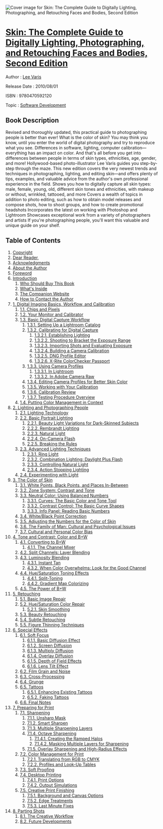 ![Cover image for Skin: The Complete Guide to Digitally Lighting, Photographing, and Retouching Faces and Bodies, Second Edition](https://imgdetail.ebookreading.net/cover/cover/software_development/EB9780470592120.jpg)

[Skin: The Complete Guide to Digitally Lighting, Photographing, and Retouching Faces and Bodies, Second Edition](https://ebookreading.net/view/book/Skin%3A+The+Complete+Guide+to+Digitally+Lighting%2C+Photographing%2C+and+Retouching+Faces+and+Bodies%2C+Second+Edition-EB9780470592120_1.html "Skin: The Complete Guide to Digitally Lighting, Photographing, and Retouching Faces and Bodies, Second Edition")
====================================================================================================================

Author : [Lee Varis](https://ebookreading.net/search/author/Lee+Varis)

Release Date : 2010/08/01

ISBN : 9780470592120

Topic : [Software Development](https://ebookreading.net/search/category/software-development)

Book Description
-----------------

Revised and thoroughly updated, this practical guide to photographing people is better than ever!
What is the color of skin? You may think you know, until you enter the world of digital photography and try to reproduce what you see. Differences in software, lighting, computer calibration—everything has an impact on color. And that's all before you get into differences between people in terms of skin types, ethnicities, age, gender, and more! Hollywood-based photo-illustrator Lee Varis guides you step-by-step through the maze.
This new edition covers the very newest trends and techniques in photographing, lighting, and editing skin—and offers plenty of tips, examples, and valuable advice from the author's own professional experience in the field.
Shows you how to digitally capture all skin types: male, female, young, old, different skin tones and ethnicities, with makeup or without, wrinkled, tattooed, and more
Covers a wealth of topics in addition to photo editing, such as how to obtain model releases and compose shots, how to shoot groups, and how to create promotional headshots
Incorporates the latest on working with Photoshop and Lightroom
Showcases exceptional work from a variety of photographers and artists
If you're photographing people, you'll want this valuable and unique guide on your shelf.
              
Table of Contents
-----------------

1. [Copyright](https://ebookreading.net/view/book/Skin%3A+The+Complete+Guide+to+Digitally+Lighting%2C+Photographing%2C+and+Retouching+Faces+and+Bodies%2C+Second+Edition-EB9780470592120_1.html)
1. [Dear Reader,](https://ebookreading.net/view/book/Skin%3A+The+Complete+Guide+to+Digitally+Lighting%2C+Photographing%2C+and+Retouching+Faces+and+Bodies%2C+Second+Edition-EB9780470592120_2.html)
1. [Acknowledgments](https://ebookreading.net/view/book/Skin%3A+The+Complete+Guide+to+Digitally+Lighting%2C+Photographing%2C+and+Retouching+Faces+and+Bodies%2C+Second+Edition-EB9780470592120_3.html)
1. [About the Author](https://ebookreading.net/view/book/Skin%3A+The+Complete+Guide+to+Digitally+Lighting%2C+Photographing%2C+and+Retouching+Faces+and+Bodies%2C+Second+Edition-EB9780470592120_4.html)
1. [Foreword](https://ebookreading.net/view/book/Skin%3A+The+Complete+Guide+to+Digitally+Lighting%2C+Photographing%2C+and+Retouching+Faces+and+Bodies%2C+Second+Edition-EB9780470592120_5.html)
1. [Introduction](https://ebookreading.net/view/book/Skin%3A+The+Complete+Guide+to+Digitally+Lighting%2C+Photographing%2C+and+Retouching+Faces+and+Bodies%2C+Second+Edition-EB9780470592120_6.html)
    1. [Who Should Buy This Book](https://ebookreading.net/view/book/Skin%3A+The+Complete+Guide+to+Digitally+Lighting%2C+Photographing%2C+and+Retouching+Faces+and+Bodies%2C+Second+Edition-EB9780470592120_6.html#who_should_buy_this)
    1. [What&#39;s Inside](https://ebookreading.net/view/book/Skin%3A+The+Complete+Guide+to+Digitally+Lighting%2C+Photographing%2C+and+Retouching+Faces+and+Bodies%2C+Second+Edition-EB9780470592120_6.html#what_apostrophy_s_i)
    1. [The Companion Website](https://ebookreading.net/view/book/Skin%3A+The+Complete+Guide+to+Digitally+Lighting%2C+Photographing%2C+and+Retouching+Faces+and+Bodies%2C+Second+Edition-EB9780470592120_6.html#the_companion_websi)
    1. [How to Contact the Author](https://ebookreading.net/view/book/Skin%3A+The+Complete+Guide+to+Digitally+Lighting%2C+Photographing%2C+and+Retouching+Faces+and+Bodies%2C+Second+Edition-EB9780470592120_6.html#how_to_contact_the_)
1. [1. Digital Imaging Basics, Workflow, and Calibration](https://ebookreading.net/view/book/Skin%3A+The+Complete+Guide+to+Digitally+Lighting%2C+Photographing%2C+and+Retouching+Faces+and+Bodies%2C+Second+Edition-EB9780470592120_7.html)
    1. [1.1. Chips and Pixels](https://ebookreading.net/view/book/Skin%3A+The+Complete+Guide+to+Digitally+Lighting%2C+Photographing%2C+and+Retouching+Faces+and+Bodies%2C+Second+Edition-EB9780470592120_7.html#chips_and_pixels)
    1. [1.2. Your Monitor and Calibrator](https://ebookreading.net/view/book/Skin%3A+The+Complete+Guide+to+Digitally+Lighting%2C+Photographing%2C+and+Retouching+Faces+and+Bodies%2C+Second+Edition-EB9780470592120_7.html#your_monitor_and_ca)
    1. [1.3. Basic Digital Capture Workflow](https://ebookreading.net/view/book/Skin%3A+The+Complete+Guide+to+Digitally+Lighting%2C+Photographing%2C+and+Retouching+Faces+and+Bodies%2C+Second+Edition-EB9780470592120_7.html#basic_digital_captu)
        1. [1.3.1. Setting Up a Lightroom Catalog](https://ebookreading.net/view/book/Skin%3A+The+Complete+Guide+to+Digitally+Lighting%2C+Photographing%2C+and+Retouching+Faces+and+Bodies%2C+Second+Edition-EB9780470592120_7.html#setting_up_a_lightr)
        1. [1.3.2. Calibrating for Digital Capture](https://ebookreading.net/view/book/Skin%3A+The+Complete+Guide+to+Digitally+Lighting%2C+Photographing%2C+and+Retouching+Faces+and+Bodies%2C+Second+Edition-EB9780470592120_7.html#calibrating_for_dig)
            1. [1.3.2.1. Establishing Lighting](https://ebookreading.net/view/book/Skin%3A+The+Complete+Guide+to+Digitally+Lighting%2C+Photographing%2C+and+Retouching+Faces+and+Bodies%2C+Second+Edition-EB9780470592120_7.html#establishing_lighti)
            1. [1.3.2.2. Shooting to Bracket the Exposure Range](https://ebookreading.net/view/book/Skin%3A+The+Complete+Guide+to+Digitally+Lighting%2C+Photographing%2C+and+Retouching+Faces+and+Bodies%2C+Second+Edition-EB9780470592120_7.html#shooting_to_bracket)
            1. [1.3.2.3. Importing Shots and Evaluating Exposure](https://ebookreading.net/view/book/Skin%3A+The+Complete+Guide+to+Digitally+Lighting%2C+Photographing%2C+and+Retouching+Faces+and+Bodies%2C+Second+Edition-EB9780470592120_7.html#importing_shots_and)
            1. [1.3.2.4. Building a Camera Calibration](https://ebookreading.net/view/book/Skin%3A+The+Complete+Guide+to+Digitally+Lighting%2C+Photographing%2C+and+Retouching+Faces+and+Bodies%2C+Second+Edition-EB9780470592120_7.html#building_a_camera_c)
            1. [1.3.2.5. DNG Profile Editor](https://ebookreading.net/view/book/Skin%3A+The+Complete+Guide+to+Digitally+Lighting%2C+Photographing%2C+and+Retouching+Faces+and+Bodies%2C+Second+Edition-EB9780470592120_7.html#dng_profile_editor)
            1. [1.3.2.6. X-Rite ColorChecker Passport](https://ebookreading.net/view/book/Skin%3A+The+Complete+Guide+to+Digitally+Lighting%2C+Photographing%2C+and+Retouching+Faces+and+Bodies%2C+Second+Edition-EB9780470592120_7.html#x-rite_colorchecker)
        1. [1.3.3. Using Camera Profiles](https://ebookreading.net/view/book/Skin%3A+The+Complete+Guide+to+Digitally+Lighting%2C+Photographing%2C+and+Retouching+Faces+and+Bodies%2C+Second+Edition-EB9780470592120_7.html#using_camera_profil)
            1. [1.3.3.1. In Lightroom](https://ebookreading.net/view/book/Skin%3A+The+Complete+Guide+to+Digitally+Lighting%2C+Photographing%2C+and+Retouching+Faces+and+Bodies%2C+Second+Edition-EB9780470592120_7.html#in_lightroom)
            1. [1.3.3.2. In Adobe Camera Raw](https://ebookreading.net/view/book/Skin%3A+The+Complete+Guide+to+Digitally+Lighting%2C+Photographing%2C+and+Retouching+Faces+and+Bodies%2C+Second+Edition-EB9780470592120_7.html#in_adobe_camera_raw)
        1. [1.3.4. Editing Camera Profiles for Better Skin Color](https://ebookreading.net/view/book/Skin%3A+The+Complete+Guide+to+Digitally+Lighting%2C+Photographing%2C+and+Retouching+Faces+and+Bodies%2C+Second+Edition-EB9780470592120_7.html#editing_camera_prof)
        1. [1.3.5. Working with Your Calibration](https://ebookreading.net/view/book/Skin%3A+The+Complete+Guide+to+Digitally+Lighting%2C+Photographing%2C+and+Retouching+Faces+and+Bodies%2C+Second+Edition-EB9780470592120_7.html#working_with_your_c)
        1. [1.3.6. Calibration Review](https://ebookreading.net/view/book/Skin%3A+The+Complete+Guide+to+Digitally+Lighting%2C+Photographing%2C+and+Retouching+Faces+and+Bodies%2C+Second+Edition-EB9780470592120_7.html#calibration_review)
        1. [1.3.7. Testing Procedure Overview](https://ebookreading.net/view/book/Skin%3A+The+Complete+Guide+to+Digitally+Lighting%2C+Photographing%2C+and+Retouching+Faces+and+Bodies%2C+Second+Edition-EB9780470592120_7.html#testing_procedure_o)
    1. [1.4. Putting Color Management in Context](https://ebookreading.net/view/book/Skin%3A+The+Complete+Guide+to+Digitally+Lighting%2C+Photographing%2C+and+Retouching+Faces+and+Bodies%2C+Second+Edition-EB9780470592120_7.html#putting_color_manag)
1. [2. Lighting and Photographing People](https://ebookreading.net/view/book/Skin%3A+The+Complete+Guide+to+Digitally+Lighting%2C+Photographing%2C+and+Retouching+Faces+and+Bodies%2C+Second+Edition-EB9780470592120_8.html)
    1. [2.1. Lighting Technology](https://ebookreading.net/view/book/Skin%3A+The+Complete+Guide+to+Digitally+Lighting%2C+Photographing%2C+and+Retouching+Faces+and+Bodies%2C+Second+Edition-EB9780470592120_8.html#lighting_technology)
    1. [2.2. Basic Portrait Lighting](https://ebookreading.net/view/book/Skin%3A+The+Complete+Guide+to+Digitally+Lighting%2C+Photographing%2C+and+Retouching+Faces+and+Bodies%2C+Second+Edition-EB9780470592120_8.html#basic_portrait_ligh)
        1. [2.2.1. Beauty Light Variations for Dark-Skinned Subjects](https://ebookreading.net/view/book/Skin%3A+The+Complete+Guide+to+Digitally+Lighting%2C+Photographing%2C+and+Retouching+Faces+and+Bodies%2C+Second+Edition-EB9780470592120_8.html#beauty_light_variat)
        1. [2.2.2. Rembrandt Lighting](https://ebookreading.net/view/book/Skin%3A+The+Complete+Guide+to+Digitally+Lighting%2C+Photographing%2C+and+Retouching+Faces+and+Bodies%2C+Second+Edition-EB9780470592120_8.html#rembrandt_lighting)
        1. [2.2.3. Natural Light](https://ebookreading.net/view/book/Skin%3A+The+Complete+Guide+to+Digitally+Lighting%2C+Photographing%2C+and+Retouching+Faces+and+Bodies%2C+Second+Edition-EB9780470592120_8.html#natural_light)
        1. [2.2.4. On-Camera Flash](https://ebookreading.net/view/book/Skin%3A+The+Complete+Guide+to+Digitally+Lighting%2C+Photographing%2C+and+Retouching+Faces+and+Bodies%2C+Second+Edition-EB9780470592120_8.html#on-camera_flash)
        1. [2.2.5. Breaking the Rules](https://ebookreading.net/view/book/Skin%3A+The+Complete+Guide+to+Digitally+Lighting%2C+Photographing%2C+and+Retouching+Faces+and+Bodies%2C+Second+Edition-EB9780470592120_8.html#breaking_the_rules)
    1. [2.3. Advanced Lighting Techniques](https://ebookreading.net/view/book/Skin%3A+The+Complete+Guide+to+Digitally+Lighting%2C+Photographing%2C+and+Retouching+Faces+and+Bodies%2C+Second+Edition-EB9780470592120_8.html#advanced_lighting_t)
        1. [2.3.1. Ring Light](https://ebookreading.net/view/book/Skin%3A+The+Complete+Guide+to+Digitally+Lighting%2C+Photographing%2C+and+Retouching+Faces+and+Bodies%2C+Second+Edition-EB9780470592120_8.html#ring_light)
        1. [2.3.2. Combination Lighting: Daylight Plus Flash](https://ebookreading.net/view/book/Skin%3A+The+Complete+Guide+to+Digitally+Lighting%2C+Photographing%2C+and+Retouching+Faces+and+Bodies%2C+Second+Edition-EB9780470592120_8.html#combination_lightin)
        1. [2.3.3. Controlling Natural Light](https://ebookreading.net/view/book/Skin%3A+The+Complete+Guide+to+Digitally+Lighting%2C+Photographing%2C+and+Retouching+Faces+and+Bodies%2C+Second+Edition-EB9780470592120_8.html#controlling_natural)
        1. [2.3.4. Action Stopping Lighting](https://ebookreading.net/view/book/Skin%3A+The+Complete+Guide+to+Digitally+Lighting%2C+Photographing%2C+and+Retouching+Faces+and+Bodies%2C+Second+Edition-EB9780470592120_8.html#action_stopping_lig)
    1. [2.4. Experimenting with Light](https://ebookreading.net/view/book/Skin%3A+The+Complete+Guide+to+Digitally+Lighting%2C+Photographing%2C+and+Retouching+Faces+and+Bodies%2C+Second+Edition-EB9780470592120_8.html#experimenting_with_)
1. [3. The Color of Skin](https://ebookreading.net/view/book/Skin%3A+The+Complete+Guide+to+Digitally+Lighting%2C+Photographing%2C+and+Retouching+Faces+and+Bodies%2C+Second+Edition-EB9780470592120_9.html)
    1. [3.1. White Points, Black Points, and Places In-Between](https://ebookreading.net/view/book/Skin%3A+The+Complete+Guide+to+Digitally+Lighting%2C+Photographing%2C+and+Retouching+Faces+and+Bodies%2C+Second+Edition-EB9780470592120_9.html#white_points_comma_)
    1. [3.2. Zone System: Contrast and Tone](https://ebookreading.net/view/book/Skin%3A+The+Complete+Guide+to+Digitally+Lighting%2C+Photographing%2C+and+Retouching+Faces+and+Bodies%2C+Second+Edition-EB9780470592120_9.html#zone_system_colon_c)
    1. [3.3. Neutral Color: Using Balanced Numbers](https://ebookreading.net/view/book/Skin%3A+The+Complete+Guide+to+Digitally+Lighting%2C+Photographing%2C+and+Retouching+Faces+and+Bodies%2C+Second+Edition-EB9780470592120_9.html#neutral_color_colon)
        1. [3.3.1. Curves: The Basic Color and Tone Tool](https://ebookreading.net/view/book/Skin%3A+The+Complete+Guide+to+Digitally+Lighting%2C+Photographing%2C+and+Retouching+Faces+and+Bodies%2C+Second+Edition-EB9780470592120_9.html#curves_colon_the_ba)
        1. [3.3.2. Contrast Control: The Basic Curve Shapes](https://ebookreading.net/view/book/Skin%3A+The+Complete+Guide+to+Digitally+Lighting%2C+Photographing%2C+and+Retouching+Faces+and+Bodies%2C+Second+Edition-EB9780470592120_9.html#contrast_control_co)
        1. [3.3.3. Info Panel: Reading Basic Numbers](https://ebookreading.net/view/book/Skin%3A+The+Complete+Guide+to+Digitally+Lighting%2C+Photographing%2C+and+Retouching+Faces+and+Bodies%2C+Second+Edition-EB9780470592120_9.html#info_panel_colon_re)
    1. [3.4. White/Black Point Correction](https://ebookreading.net/view/book/Skin%3A+The+Complete+Guide+to+Digitally+Lighting%2C+Photographing%2C+and+Retouching+Faces+and+Bodies%2C+Second+Edition-EB9780470592120_9.html#white_solidus_black)
    1. [3.5. Adjusting the Numbers for the Color of Skin](https://ebookreading.net/view/book/Skin%3A+The+Complete+Guide+to+Digitally+Lighting%2C+Photographing%2C+and+Retouching+Faces+and+Bodies%2C+Second+Edition-EB9780470592120_9.html#adjusting_the_numbe)
    1. [3.6. The Family of Man: Cultural and Psychological Issues](https://ebookreading.net/view/book/Skin%3A+The+Complete+Guide+to+Digitally+Lighting%2C+Photographing%2C+and+Retouching+Faces+and+Bodies%2C+Second+Edition-EB9780470592120_9.html#the_family_of_man_c)
    1. [3.7. Cultural and Personal Color Bias](https://ebookreading.net/view/book/Skin%3A+The+Complete+Guide+to+Digitally+Lighting%2C+Photographing%2C+and+Retouching+Faces+and+Bodies%2C+Second+Edition-EB9780470592120_9.html#cultural_and_person)
1. [4. Tone and Contrast: Color and B+W](https://ebookreading.net/view/book/Skin%3A+The+Complete+Guide+to+Digitally+Lighting%2C+Photographing%2C+and+Retouching+Faces+and+Bodies%2C+Second+Edition-EB9780470592120_10.html)
    1. [4.1. Converting to B+W](https://ebookreading.net/view/book/Skin%3A+The+Complete+Guide+to+Digitally+Lighting%2C+Photographing%2C+and+Retouching+Faces+and+Bodies%2C+Second+Edition-EB9780470592120_10.html#converting_to_b_plu)
        1. [4.1.1. The Channel Mixer](https://ebookreading.net/view/book/Skin%3A+The+Complete+Guide+to+Digitally+Lighting%2C+Photographing%2C+and+Retouching+Faces+and+Bodies%2C+Second+Edition-EB9780470592120_10.html#the_channel_mixer)
    1. [4.2. Split Channels: Layer Blending](https://ebookreading.net/view/book/Skin%3A+The+Complete+Guide+to+Digitally+Lighting%2C+Photographing%2C+and+Retouching+Faces+and+Bodies%2C+Second+Edition-EB9780470592120_10.html#split_channels_colo)
    1. [4.3. Luminosity Blending](https://ebookreading.net/view/book/Skin%3A+The+Complete+Guide+to+Digitally+Lighting%2C+Photographing%2C+and+Retouching+Faces+and+Bodies%2C+Second+Edition-EB9780470592120_10.html#luminosity_blending)
        1. [4.3.1. Instant Tan](https://ebookreading.net/view/book/Skin%3A+The+Complete+Guide+to+Digitally+Lighting%2C+Photographing%2C+and+Retouching+Faces+and+Bodies%2C+Second+Edition-EB9780470592120_10.html#instant_tan)
        1. [4.3.2. When Color Overwhelms: Look for the Good Channel](https://ebookreading.net/view/book/Skin%3A+The+Complete+Guide+to+Digitally+Lighting%2C+Photographing%2C+and+Retouching+Faces+and+Bodies%2C+Second+Edition-EB9780470592120_10.html#when_color_overwhel)
    1. [4.4. Hue/Saturation Toning Effects](https://ebookreading.net/view/book/Skin%3A+The+Complete+Guide+to+Digitally+Lighting%2C+Photographing%2C+and+Retouching+Faces+and+Bodies%2C+Second+Edition-EB9780470592120_10.html#hue_solidus_saturat)
        1. [4.4.1. Split-Toning](https://ebookreading.net/view/book/Skin%3A+The+Complete+Guide+to+Digitally+Lighting%2C+Photographing%2C+and+Retouching+Faces+and+Bodies%2C+Second+Edition-EB9780470592120_10.html#split-toning)
        1. [4.4.2. Gradient Map Colorizing](https://ebookreading.net/view/book/Skin%3A+The+Complete+Guide+to+Digitally+Lighting%2C+Photographing%2C+and+Retouching+Faces+and+Bodies%2C+Second+Edition-EB9780470592120_10.html#gradient_map_colori)
    1. [4.5. The Power of B+W](https://ebookreading.net/view/book/Skin%3A+The+Complete+Guide+to+Digitally+Lighting%2C+Photographing%2C+and+Retouching+Faces+and+Bodies%2C+Second+Edition-EB9780470592120_10.html#the_power_of_b_plus)
1. [5. Retouching](https://ebookreading.net/view/book/Skin%3A+The+Complete+Guide+to+Digitally+Lighting%2C+Photographing%2C+and+Retouching+Faces+and+Bodies%2C+Second+Edition-EB9780470592120_11.html)
    1. [5.1. Basic Image Repair](https://ebookreading.net/view/book/Skin%3A+The+Complete+Guide+to+Digitally+Lighting%2C+Photographing%2C+and+Retouching+Faces+and+Bodies%2C+Second+Edition-EB9780470592120_11.html#basic_image_repair)
    1. [5.2. Hue/Saturation Color Repair](https://ebookreading.net/view/book/Skin%3A+The+Complete+Guide+to+Digitally+Lighting%2C+Photographing%2C+and+Retouching+Faces+and+Bodies%2C+Second+Edition-EB9780470592120_11.html#hue_solidus_saturat)
        1. [5.2.1. Skin Smoothing](https://ebookreading.net/view/book/Skin%3A+The+Complete+Guide+to+Digitally+Lighting%2C+Photographing%2C+and+Retouching+Faces+and+Bodies%2C+Second+Edition-EB9780470592120_11.html#skin_smoothing)
    1. [5.3. Beauty Retouching](https://ebookreading.net/view/book/Skin%3A+The+Complete+Guide+to+Digitally+Lighting%2C+Photographing%2C+and+Retouching+Faces+and+Bodies%2C+Second+Edition-EB9780470592120_11.html#beauty_retouching)
    1. [5.4. Subtle Retouching](https://ebookreading.net/view/book/Skin%3A+The+Complete+Guide+to+Digitally+Lighting%2C+Photographing%2C+and+Retouching+Faces+and+Bodies%2C+Second+Edition-EB9780470592120_11.html#subtle_retouching)
    1. [5.5. Figure Thinning Techniques](https://ebookreading.net/view/book/Skin%3A+The+Complete+Guide+to+Digitally+Lighting%2C+Photographing%2C+and+Retouching+Faces+and+Bodies%2C+Second+Edition-EB9780470592120_11.html#figure_thinning_tec)
1. [6. Special Effects](https://ebookreading.net/view/book/Skin%3A+The+Complete+Guide+to+Digitally+Lighting%2C+Photographing%2C+and+Retouching+Faces+and+Bodies%2C+Second+Edition-EB9780470592120_12.html)
    1. [6.1. Soft Focus](https://ebookreading.net/view/book/Skin%3A+The+Complete+Guide+to+Digitally+Lighting%2C+Photographing%2C+and+Retouching+Faces+and+Bodies%2C+Second+Edition-EB9780470592120_12.html#soft_focus)
        1. [6.1.1. Basic Diffusion Effect](https://ebookreading.net/view/book/Skin%3A+The+Complete+Guide+to+Digitally+Lighting%2C+Photographing%2C+and+Retouching+Faces+and+Bodies%2C+Second+Edition-EB9780470592120_12.html#basic_diffusion_eff)
        1. [6.1.2. Screen Diffusion](https://ebookreading.net/view/book/Skin%3A+The+Complete+Guide+to+Digitally+Lighting%2C+Photographing%2C+and+Retouching+Faces+and+Bodies%2C+Second+Edition-EB9780470592120_12.html#screen_diffusion)
        1. [6.1.3. Multiply Diffusion](https://ebookreading.net/view/book/Skin%3A+The+Complete+Guide+to+Digitally+Lighting%2C+Photographing%2C+and+Retouching+Faces+and+Bodies%2C+Second+Edition-EB9780470592120_12.html#multiply_diffusion)
        1. [6.1.4. Overlay Diffusion](https://ebookreading.net/view/book/Skin%3A+The+Complete+Guide+to+Digitally+Lighting%2C+Photographing%2C+and+Retouching+Faces+and+Bodies%2C+Second+Edition-EB9780470592120_12.html#overlay_diffusion)
        1. [6.1.5. Depth of Field Effects](https://ebookreading.net/view/book/Skin%3A+The+Complete+Guide+to+Digitally+Lighting%2C+Photographing%2C+and+Retouching+Faces+and+Bodies%2C+Second+Edition-EB9780470592120_12.html#depth_of_field_effe)
        1. [6.1.6. Lens Tilt Effect](https://ebookreading.net/view/book/Skin%3A+The+Complete+Guide+to+Digitally+Lighting%2C+Photographing%2C+and+Retouching+Faces+and+Bodies%2C+Second+Edition-EB9780470592120_12.html#lens_tilt_effect)
    1. [6.2. Film Grain and Noise](https://ebookreading.net/view/book/Skin%3A+The+Complete+Guide+to+Digitally+Lighting%2C+Photographing%2C+and+Retouching+Faces+and+Bodies%2C+Second+Edition-EB9780470592120_12.html#film_grain_and_nois)
    1. [6.3. Cross-Processing](https://ebookreading.net/view/book/Skin%3A+The+Complete+Guide+to+Digitally+Lighting%2C+Photographing%2C+and+Retouching+Faces+and+Bodies%2C+Second+Edition-EB9780470592120_12.html#cross-processing)
    1. [6.4. Grunge](https://ebookreading.net/view/book/Skin%3A+The+Complete+Guide+to+Digitally+Lighting%2C+Photographing%2C+and+Retouching+Faces+and+Bodies%2C+Second+Edition-EB9780470592120_12.html#grunge)
    1. [6.5. Tattoos](https://ebookreading.net/view/book/Skin%3A+The+Complete+Guide+to+Digitally+Lighting%2C+Photographing%2C+and+Retouching+Faces+and+Bodies%2C+Second+Edition-EB9780470592120_12.html#tattoos)
        1. [6.5.1. Enhancing Existing Tattoos](https://ebookreading.net/view/book/Skin%3A+The+Complete+Guide+to+Digitally+Lighting%2C+Photographing%2C+and+Retouching+Faces+and+Bodies%2C+Second+Edition-EB9780470592120_12.html#enhancing_existing_)
        1. [6.5.2. Faking Tattoos](https://ebookreading.net/view/book/Skin%3A+The+Complete+Guide+to+Digitally+Lighting%2C+Photographing%2C+and+Retouching+Faces+and+Bodies%2C+Second+Edition-EB9780470592120_12.html#faking_tattoos)
    1. [6.6. Final Notes](https://ebookreading.net/view/book/Skin%3A+The+Complete+Guide+to+Digitally+Lighting%2C+Photographing%2C+and+Retouching+Faces+and+Bodies%2C+Second+Edition-EB9780470592120_12.html#final_notes)
1. [7. Preparing for Print](https://ebookreading.net/view/book/Skin%3A+The+Complete+Guide+to+Digitally+Lighting%2C+Photographing%2C+and+Retouching+Faces+and+Bodies%2C+Second+Edition-EB9780470592120_13.html)
    1. [7.1. Sharpening](https://ebookreading.net/view/book/Skin%3A+The+Complete+Guide+to+Digitally+Lighting%2C+Photographing%2C+and+Retouching+Faces+and+Bodies%2C+Second+Edition-EB9780470592120_13.html#sharpening)
        1. [7.1.1. Unsharp Mask](https://ebookreading.net/view/book/Skin%3A+The+Complete+Guide+to+Digitally+Lighting%2C+Photographing%2C+and+Retouching+Faces+and+Bodies%2C+Second+Edition-EB9780470592120_13.html#unsharp_mask)
        1. [7.1.2. Smart Sharpen](https://ebookreading.net/view/book/Skin%3A+The+Complete+Guide+to+Digitally+Lighting%2C+Photographing%2C+and+Retouching+Faces+and+Bodies%2C+Second+Edition-EB9780470592120_13.html#smart_sharpen)
        1. [7.1.3. Multiple Sharpening Layers](https://ebookreading.net/view/book/Skin%3A+The+Complete+Guide+to+Digitally+Lighting%2C+Photographing%2C+and+Retouching+Faces+and+Bodies%2C+Second+Edition-EB9780470592120_13.html#multiple_sharpening)
        1. [7.1.4. Octave Sharpening](https://ebookreading.net/view/book/Skin%3A+The+Complete+Guide+to+Digitally+Lighting%2C+Photographing%2C+and+Retouching+Faces+and+Bodies%2C+Second+Edition-EB9780470592120_13.html#octave_sharpening)
            1. [7.1.4.1. Creating the Ramped Halos](https://ebookreading.net/view/book/Skin%3A+The+Complete+Guide+to+Digitally+Lighting%2C+Photographing%2C+and+Retouching+Faces+and+Bodies%2C+Second+Edition-EB9780470592120_13.html#creating_the_ramped)
            1. [7.1.4.2. Masking Multiple Layers for Sharpening](https://ebookreading.net/view/book/Skin%3A+The+Complete+Guide+to+Digitally+Lighting%2C+Photographing%2C+and+Retouching+Faces+and+Bodies%2C+Second+Edition-EB9780470592120_13.html#masking_multiple_la)
        1. [7.1.5. Overlay Sharpening and High-Radius Effects](https://ebookreading.net/view/book/Skin%3A+The+Complete+Guide+to+Digitally+Lighting%2C+Photographing%2C+and+Retouching+Faces+and+Bodies%2C+Second+Edition-EB9780470592120_13.html#overlay_sharpening_)
    1. [7.2. Color Management for Print](https://ebookreading.net/view/book/Skin%3A+The+Complete+Guide+to+Digitally+Lighting%2C+Photographing%2C+and+Retouching+Faces+and+Bodies%2C+Second+Edition-EB9780470592120_13.html#color_management_fo)
        1. [7.2.1. Translating from RGB to CMYK](https://ebookreading.net/view/book/Skin%3A+The+Complete+Guide+to+Digitally+Lighting%2C+Photographing%2C+and+Retouching+Faces+and+Bodies%2C+Second+Edition-EB9780470592120_13.html#translating_from_rg)
        1. [7.2.2. Profiles and Look-Up Tables](https://ebookreading.net/view/book/Skin%3A+The+Complete+Guide+to+Digitally+Lighting%2C+Photographing%2C+and+Retouching+Faces+and+Bodies%2C+Second+Edition-EB9780470592120_13.html#profiles_and_look-u)
    1. [7.3. Soft Proofing](https://ebookreading.net/view/book/Skin%3A+The+Complete+Guide+to+Digitally+Lighting%2C+Photographing%2C+and+Retouching+Faces+and+Bodies%2C+Second+Edition-EB9780470592120_13.html#soft_proofing)
    1. [7.4. Desktop Printing](https://ebookreading.net/view/book/Skin%3A+The+Complete+Guide+to+Digitally+Lighting%2C+Photographing%2C+and+Retouching+Faces+and+Bodies%2C+Second+Edition-EB9780470592120_13.html#desktop_printing)
        1. [7.4.1. Print Options](https://ebookreading.net/view/book/Skin%3A+The+Complete+Guide+to+Digitally+Lighting%2C+Photographing%2C+and+Retouching+Faces+and+Bodies%2C+Second+Edition-EB9780470592120_13.html#print_options)
        1. [7.4.2. Output Simulations](https://ebookreading.net/view/book/Skin%3A+The+Complete+Guide+to+Digitally+Lighting%2C+Photographing%2C+and+Retouching+Faces+and+Bodies%2C+Second+Edition-EB9780470592120_13.html#output_simulations)
    1. [7.5. Creative Print Finishing](https://ebookreading.net/view/book/Skin%3A+The+Complete+Guide+to+Digitally+Lighting%2C+Photographing%2C+and+Retouching+Faces+and+Bodies%2C+Second+Edition-EB9780470592120_13.html#creative_print_fini)
        1. [7.5.1. Background and Canvas Options](https://ebookreading.net/view/book/Skin%3A+The+Complete+Guide+to+Digitally+Lighting%2C+Photographing%2C+and+Retouching+Faces+and+Bodies%2C+Second+Edition-EB9780470592120_13.html#background_and_canv)
        1. [7.5.2. Edge Treatments](https://ebookreading.net/view/book/Skin%3A+The+Complete+Guide+to+Digitally+Lighting%2C+Photographing%2C+and+Retouching+Faces+and+Bodies%2C+Second+Edition-EB9780470592120_13.html#edge_treatments)
        1. [7.5.3. Last Minute Fixes](https://ebookreading.net/view/book/Skin%3A+The+Complete+Guide+to+Digitally+Lighting%2C+Photographing%2C+and+Retouching+Faces+and+Bodies%2C+Second+Edition-EB9780470592120_13.html#last_minute_fixes)
1. [8. Parting Shots](https://ebookreading.net/view/book/Skin%3A+The+Complete+Guide+to+Digitally+Lighting%2C+Photographing%2C+and+Retouching+Faces+and+Bodies%2C+Second+Edition-EB9780470592120_14.html)
    1. [8.1. The Creative Workflow](https://ebookreading.net/view/book/Skin%3A+The+Complete+Guide+to+Digitally+Lighting%2C+Photographing%2C+and+Retouching+Faces+and+Bodies%2C+Second+Edition-EB9780470592120_14.html#the_creative_workfl)
    1. [8.2. Future Developments](https://ebookreading.net/view/book/Skin%3A+The+Complete+Guide+to+Digitally+Lighting%2C+Photographing%2C+and+Retouching+Faces+and+Bodies%2C+Second+Edition-EB9780470592120_14.html#future_developments)
